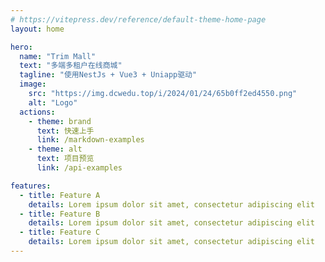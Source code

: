 ```yaml
---
# https://vitepress.dev/reference/default-theme-home-page
layout: home

hero:
  name: "Trim Mall"
  text: "多端多租户在线商城"
  tagline: "使用NestJs + Vue3 + Uniapp驱动"
  image:
    src: "https://img.dcwedu.top/i/2024/01/24/65b0ff2ed4550.png"
    alt: "Logo"
  actions:
    - theme: brand
      text: 快速上手
      link: /markdown-examples
    - theme: alt
      text: 项目预览
      link: /api-examples

features:
  - title: Feature A
    details: Lorem ipsum dolor sit amet, consectetur adipiscing elit
  - title: Feature B
    details: Lorem ipsum dolor sit amet, consectetur adipiscing elit
  - title: Feature C
    details: Lorem ipsum dolor sit amet, consectetur adipiscing elit
---
```


